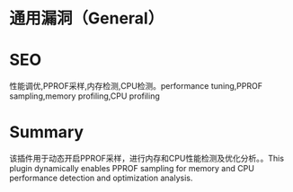 # 通用漏洞（General）
# SEO
性能调优,PPROF采样,内存检测,CPU检测。performance tuning,PPROF sampling,memory profiling,CPU profiling
# Summary
该插件用于动态开启PPROF采样，进行内存和CPU性能检测及优化分析。。This plugin dynamically enables PPROF sampling for memory and CPU performance detection and optimization analysis.
